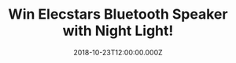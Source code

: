 ---
campaign-uuid: "c-409de47b-0348-4412-8233-6319dd8a0ec0"
type: "Preview"
category: "Technology"
date: "2018-10-23T12:00:00.000Z"
end-date: "2018-11-23T23:59:00.000Z"
disable-form: false
is_promoted: false
has_entry_page: true
title: "Win Elecstars Bluetooth Speaker with Night Light!"
competition-description: "<p>We have the perfect gift, birthday present, housewarming\
  \ item, ideal for reading, writing, studying, working, partying, entertainment decoration\
  \ for yourself, your family or friends! Yes, we are talking about Elecstars Bluetooth\
  \ Speaker with Night Light!</p>\r\n<p>Want to treat yourself? Enter below for a\
  \ chance to win!</p>"
hero-header: "Win Elecstars Bluetooth Speaker with Night Light!"
terms-confirmation: "N/A"
banner-img: "https://assets.expresslyapp.com/asset-d0dab9e2-1b90-4d02-bc79-ab726fe3098e.jpg"
logo-left-href: "https://club.expressly.io"
logo-left-image: "https://assets.expresslyapp.com/asset-8949bd2c-f6fc-423c-bc4d-70510fa14dbc.jpg"
logo-left-title: "Expressly Club"
bg-image-hero: "https://assets.expresslyapp.com/asset-7a715773-2a6d-4cc2-90ab-74b1c8923445.jpg"
bg-image-first: "https://assets.expresslyapp.com/asset-8202744e-434d-4f28-8f62-6b0369e366c2.jpg"
section1-content: "<p>Don’t stop listening your favourite tunes with this bluetooth\
  \ speaker, up to 10 hours of music play! Bluetooth Speaker + Touch Lamp + Alarm\
  \ Clock + MP3 Player - All in 1! Listening to audio books in the bedroom at night,\
  \ or playing music while cooking, this product will go everywhere with you, and\
  \ literally, brighten your everyday!</p>\r\n<p>Enter the form below for a chance\
  \ to win and it could be coming home to you! Good luck!</p>"
entry-title: "Win Elecstars Bluetooth Speaker with Night Light!"
entry-content: "Enter the draw to win Elecstars Bluetooth Speaker with Night Light\
  \ by completing the form below before 23:59 on 23th of November 2018."
has-winner: false
prize-description: "Elecstars Bluetooth Speaker with Night Light."
special-conditions: "Multiple entries are allowed up to one every day.\r\nThis competition\
  \ is also available on: https://aaa.nme.com/competitions/elecstars-bluetooth-speaker"
---
